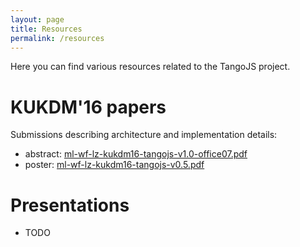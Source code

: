 ```yaml
---
layout: page
title: Resources
permalink: /resources
---
```


Here you can find various resources related to the TangoJS project.

# KUKDM'16 papers

Submissions describing architecture and implementation details:

* abstract: [ml-wf-lz-kukdm16-tangojs-v1.0-office07.pdf](
  https://github.com/mliszcz/msc-thesis/raw/master/papers/kukdm16/ml-wf-lz-kukdm16-tangojs-v1.0-office07.pdf)
* poster: [ml-wf-lz-kukdm16-tangojs-v0.5.pdf](
  https://github.com/mliszcz/msc-thesis/raw/master/papers/kukdm16/poster/ml-wf-lz-kukdm16-tangojs-v0.5.pdf)

# Presentations

* TODO

